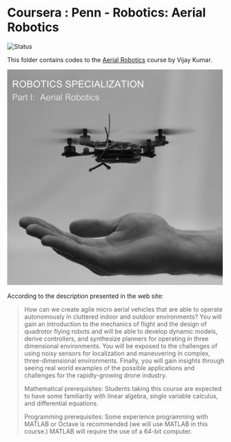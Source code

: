 # Coursera : Penn - Robotics: Aerial Robotics

<img alt="Status" src="https://cdn.rawgit.com/rogergranada/MOOCs/master/_utils/inprogress.svg">

This folder contains codes to the [Aerial Robotics](https://www.coursera.org/learn/robotics-flight) course by Vijay Kumar. 

<img alt="Logo" src="images/aerial_robotics.png" width="500">

According to the description presented in the web site:

> How can we create agile micro aerial vehicles that are able to operate autonomously in cluttered indoor and outdoor environments?  You will gain an introduction to the mechanics of flight and the design of quadrotor flying robots and will be able to develop dynamic models, derive controllers, and synthesize planners for operating in three dimensional environments.  You will be exposed to the challenges of using noisy sensors for localization and maneuvering in complex, three-dimensional environments.  Finally, you will gain insights through seeing real world examples of the possible applications and challenges for the rapidly-growing drone industry.
> 
> Mathematical prerequisites: Students taking this course are expected to have some familiarity with linear algebra, single variable calculus, and differential equations.
> 
> Programming prerequisites: Some experience programming with MATLAB or Octave is recommended (we will use MATLAB in this course.) MATLAB will require the use of a 64-bit computer.
